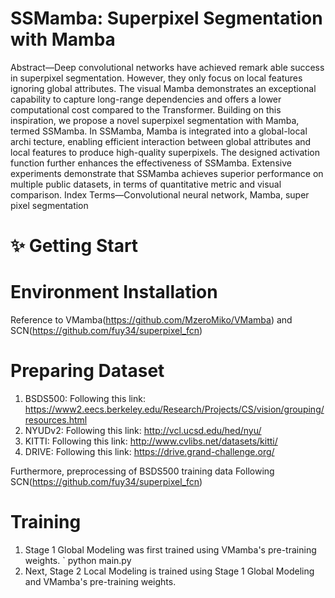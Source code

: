 # SSMamba: Superpixel Segmentation with Mamba

Abstract—Deep convolutional networks have achieved remark
able success in superpixel segmentation. However, they only focus
 on local features ignoring global attributes. The visual Mamba
 demonstrates an exceptional capability to capture long-range
 dependencies and offers a lower computational cost compared
 to the Transformer. Building on this inspiration, we propose a
 novel superpixel segmentation with Mamba, termed SSMamba.
 In SSMamba, Mamba is integrated into a global-local archi
tecture, enabling efficient interaction between global attributes
 and local features to produce high-quality superpixels. The
 designed activation function further enhances the effectiveness
 of SSMamba. Extensive experiments demonstrate that SSMamba
 achieves superior performance on multiple public datasets, in
 terms of quantitative metric and visual comparison.
 Index Terms—Convolutional neural network, Mamba, super
pixel segmentation

# ✨ Getting Start

# Environment Installation

Reference to VMamba(https://github.com/MzeroMiko/VMamba) and SCN(https://github.com/fuy34/superpixel_fcn)

# Preparing Dataset
1. BSDS500: Following this link: https://www2.eecs.berkeley.edu/Research/Projects/CS/vision/grouping/resources.html
2. NYUDv2: Following this link: http://vcl.ucsd.edu/hed/nyu/
3. KITTI: Following this link: http://www.cvlibs.net/datasets/kitti/
4. DRIVE: Following this link: https://drive.grand-challenge.org/

Furthermore, preprocessing of BSDS500 training data Following SCN(https://github.com/fuy34/superpixel_fcn)

# Training
1. Stage 1 Global Modeling was first trained using VMamba's pre-training weights.
` python main.py
3. Next, Stage 2 Local Modeling is trained using Stage 1 Global Modeling and VMamba's pre-training weights.
